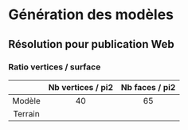 # Génération des modèles

## Résolution pour publication Web

### Ratio vertices / surface

|         | Nb vertices / pi2 | Nb faces / pi2 |
| :-----: | :---------------: | :------------: |
| Modèle  |        40         |       65       |
| Terrain |                   |                |
